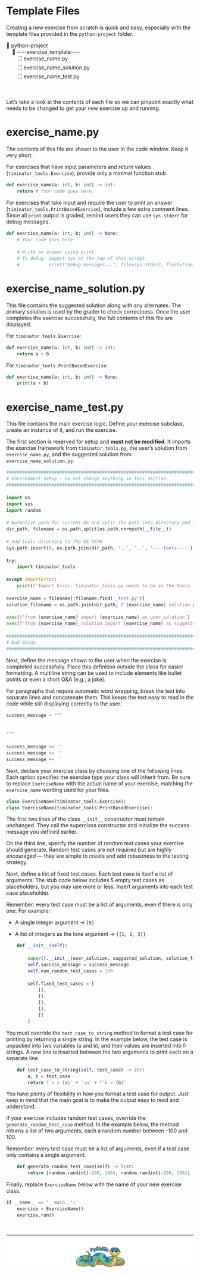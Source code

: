# Template Files

Creating a new exercise from scratch is quick and easy, especially with the template files provided in the `python-project` folder.

📂 python-project<BR>
&nbsp;&nbsp;&nbsp;&nbsp;📂 ----exercise_template----<BR>
&nbsp;&nbsp;&nbsp;&nbsp;&nbsp;&nbsp;&nbsp;&nbsp;🗋 exercise_name.py<BR>
&nbsp;&nbsp;&nbsp;&nbsp;&nbsp;&nbsp;&nbsp;&nbsp;🗋 exercise_name_solution.py<BR>
&nbsp;&nbsp;&nbsp;&nbsp;&nbsp;&nbsp;&nbsp;&nbsp;🗋 exercise_name_test.py<BR>

<BR>

Let’s take a look at the contents of each file so we can pinpoint exactly what needs to be changed to get your new exercise up and running.

# exercise_name.py

The contents of this file are shown to the user in the code window. Keep it very short.

For exercises that have input parameters and return values (`timinator_tools.Exercise`), provide only a minimal function stub.

```python
def exercise_name(a: int, b: int) -> int:
    return # Your code goes here.
```

For exercises that take input and require the user to print an answer (`timinator_tools.PrintBasedExercise`), include a few extra comment lines.
Since all `print` output is graded, remind users they can use `sys.stderr` for debug messages.

```python
def exercise_name(a: int, b: int) -> None:
    # Your code goes here.
    
    # Write an answer using print
    # To debug: import sys at the top of this script
    #           print("Debug messages...", file=sys.stderr, flush=True)
```

# exercise_name_solution.py

This file contains the suggested solution along with any alternates. The primary solution is used by the grader to check correctness. Once the user completes the exercise successfully, the full contents of this file are displayed.

For `timinator_tools.Exercise`:

```python
def exercise_name(a: int, b: int) -> int:
    return a + b
```

For `timinator_tools.PrintBasedExercise`:

```python
def exercise_name(a: int, b: int) -> None:
    print(a + b)
```

# exercise_name_test.py

This file contains the main exercise logic. Define your exercise subclass, create an instance of it, and run the exercise.

The first section is reserved for setup and __must not be modified__. It imports the exercise framework from `timinator_tools.py`, the user’s solution from `exercise_name.py`, and the suggested solution from `exercise_name_solution.py`.

```python
###############################################################################################################
# Environment Setup - Do not change anything in this section.
###############################################################################################################

import os
import sys
import random

# Normalize path for current OS and split the path into directory and filename
dir_path, filename = os.path.split(os.path.normpath(__file__))

# Add tools directory to the OS PATH
sys.path.insert(0, os.path.join(dir_path, '..', '..', '----tools----'))

try:
    import timinator_tools

except ImportError:
    print(f'Import Error: timinator_tools.py needs to be in the tools folder, one level deep from python-project.')

exercise_name = filename[:filename.find('_test.py')]
solution_filename = os.path.join(dir_path, f'{exercise_name}_solution.py')

exec(f'from {exercise_name} import {exercise_name} as user_solution')
exec(f'from {exercise_name}_solution import {exercise_name} as suggested_solution')

###############################################################################################################
# End Setup
###############################################################################################################
```

Next, define the message shown to the user when the exercise is completed successfully. Place this definition outside the class for easier formatting. A multiline string can be used to include elements like bullet points or even a short Q&A (e.g., a joke).

For paragraphs that require automatic word wrapping, break the text into separate lines and concatenate them. This keeps the text easy to read in the code while still displaying correctly to the user.

```python
success_message = """


"""

success_message += ''
success_message += ''
success_message += ''
```

Next, declare your exercise class by choosing one of the following lines. Each option specifies the exercise type your class will inherit from. Be sure to replace `ExerciseName` with the actual name of your exercise, matching the `exercise_name` wording used for your files.

```python
class ExerciseName(timinator_tools.Exercise):
class ExerciseName(timinator_tools.PrintBasedExercise):
```

The first two lines of the class `__init__` constructor must remain unchanged. They call the superclass constructor and initialize the success message you defined earlier.

On the third line, specify the number of random test cases your exercise should generate. Random test cases are not required but are highly encouraged — they are simple to create and add robustness to the testing strategy.

Next, define a list of fixed test cases. Each test case is itself a list of arguments. The stub code below includes 5 empty test cases as placeholders, but you may use more or less. Insert arguments into each test case placeholder.

Remember: every test case must be a list of arguments, even if there is only one. For example:

* A single integer argument → `[5]`

* A list of integers as the lone argument → `[[1, 2, 3]]`

```python
    def __init__(self):

        super().__init__(user_solution, suggested_solution, solution_filename)
        self.success_message = success_message
        self.num_random_test_cases = 100

        self.fixed_test_cases = [
            [],
            [],
            [],
            [],
            []
        ]
```

You must override the `test_case_to_string` method to format a test case for printing by returning a single string. In the example below, the test case is unpacked into two variables (`a` and `b`), and their values are inserted into f-strings. A new line is inserted between the two arguments to print each on a separate line.

```python
    def test_case_to_string(self, test_case) -> str:
        a, b = test_case
        return f'a = {a}' + '\n' + f'b = {b}'
```

You have plenty of flexibility in how you format a test case for output. Just keep in mind that the main goal is to make the output easy to read and understand.

If your exercise includes random test cases, override the `generate_random_test_case` method. In the example below, the method returns a list of two arguments, each a random number between -100 and 100.

Remember: every test case must be a list of arguments, even if a test case only contains a single argument.

```python
    def generate_random_test_case(self) -> list:
        return [random.randint(-100, 100), random.randint(-100, 100)]
```

Finally, replace `ExerciseName` below with the name of your new exercise class.

```python
if __name__ == "__main__":
    exercise = ExerciseName()
    exercise.run()
```

<BR>

************

[![Skillz Catalog](../../graphics/PySkillzFooter.png)](skillz-catalog)
